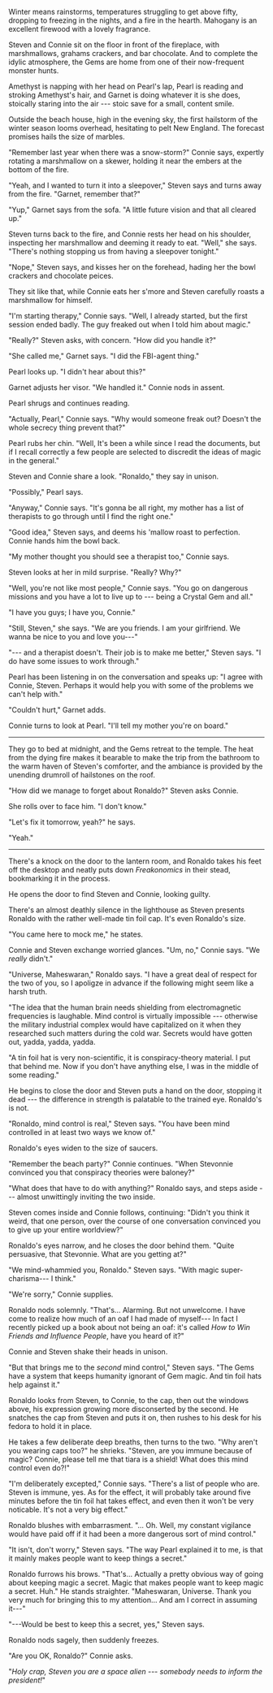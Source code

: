 Winter means rainstorms, temperatures struggling to
get above fifty, dropping to freezing in the nights, and
a fire in the hearth. Mahogany is an excellent firewood
with a lovely fragrance.

Steven and Connie sit on the floor in front of the fireplace,
with marshmallows, grahams crackers, and bar chocolate.
And to complete the idylic atmosphere, the Gems are home from one
of their now-frequent monster hunts.

Amethyst is napping with her head on Pearl's lap, Pearl is reading and stroking
Amethyst's hair, and Garnet is doing whatever it is she does, stoically staring into the air
--- stoic save for a small, content smile.

Outside the beach house, high in the evening sky, the first hailstorm of
the winter season looms overhead, hesitating to pelt New England. The forecast promises
hails the size of marbles.

"Remember last year when there was a snow-storm?" Connie says, expertly
rotating a marshmallow on a skewer, holding it near the embers at the
bottom of the fire.

"Yeah, and I wanted to turn it into a sleepover," Steven says and turns away
from the fire. "Garnet, remember that?"

"Yup," Garnet says from the sofa. "A little future vision and that all cleared up."

Steven turns back to the fire, and Connie rests her head on his shoulder, inspecting her marshmallow
and deeming it ready to eat. "Well," she says.
"There's nothing stopping us from having a sleepover tonight."

"Nope," Steven says, and kisses her on the forehead, hading her the bowl crackers and chocolate peices.

They sit like that, while Connie eats her s'more and Steven carefully roasts a
marshmallow for himself.

"I'm starting therapy," Connie says. "Well, I already started, but the first session
ended badly. The guy freaked out when I told him about magic."

"Really?" Steven asks, with concern. "How did you handle it?"

"She called me," Garnet says. "I did the FBI-agent thing."

Pearl looks up. "I didn't hear about this?"

Garnet adjusts her visor. "We handled it." Connie nods in assent.

Pearl shrugs and continues reading.

"Actually, Pearl," Connie says. "Why would someone freak out? Doesn't
the whole secrecy thing prevent that?"

Pearl rubs her chin. "Well, It's been a while since I read the documents,
but if I recall correctly a few people are selected to discredit the ideas
of magic in the general."

Steven and Connie share a look. "Ronaldo," they say in unison.

"Possibly," Pearl says.

"Anyway," Connie says. "It's gonna be all right, my mother has a list of therapists
to go through until I find the right one."

"Good idea," Steven says, and deems his 'mallow roast to perfection. Connie hands
him the bowl back.

"My mother thought you should see a therapist too," Connie says.

Steven looks at her in mild surprise. "Really? Why?"

"Well, you're not like most people," Connie says. "You go on dangerous missions and
you have a lot to live up to --- being a Crystal Gem and all."

"I have you guys; I have you, Connie."

"Still, Steven," she says. "We are you friends. I am your girlfriend. We wanna be nice to you and
love you---"

"--- and a therapist doesn't. Their job is to make me better," Steven says. "I do have
some issues to work through."

Pearl has been listening in on the conversation and speaks up: "I agree with Connie, Steven.
Perhaps it would help you with some of the problems we can't help with."

"Couldn't hurt," Garnet adds.

Connie turns to look at Pearl. "I'll tell my mother you're on board."

----

They go to bed at midnight, and the Gems retreat to the temple.
The heat from the dying fire makes it bearable to make the trip from
the bathroom to the warm haven of Steven's comforter, and the ambiance
is provided by the unending drumroll of hailstones on the roof.

"How did we manage to forget about Ronaldo?" Steven asks Connie.

She rolls over to face him. "I don't know."

"Let's fix it tomorrow, yeah?" he says.

"Yeah."

----

There's a knock on the door to the lantern room, and Ronaldo takes his feet off
the desktop and neatly puts down *Freakonomics* in their stead, bookmarking it in
the process.

He opens the door to find Steven and Connie, looking guilty.

There's an almost deathly silence in the lighthouse as Steven
presents Ronaldo with the rather well-made tin foil cap. It's even Ronaldo's size.

"You came here to mock me," he states.

Connie and Steven exchange worried glances. "Um, no," Connie says. "We *really* didn't."

"Universe, Maheswaran," Ronaldo says. "I have a great deal of respect for the two of you,
so I apoligze in advance if the following might seem like a harsh truth.

"The idea that the human brain needs shielding from electromagnetic frequencies is laughable.
Mind control is virtually impossible --- otherwise the military industrial complex would
have capitalized on it when they researched such matters during the cold war. Secrets
would have gotten out, yadda, yadda, yadda.

"A tin foil hat is very non-scientific, it is conspiracy-theory material. I put that behind me.
Now if you don't have anything else, I was in the middle of some reading."

He begins to close the door and Steven puts a hand on the door, stopping it dead --- the
difference in strength is palatable to the trained eye. Ronaldo's is not.

"Ronaldo, mind control is real," Steven says. "You have been mind controlled in
at least two ways we know of."

Ronaldo's eyes widen to the size of saucers.

"Remember the beach party?" Connie continues. "When Stevonnie convinced you that
conspiracy theories were baloney?"

"What does that have to do with anything?" Ronaldo says, and steps aside --- almost unwittingly
inviting the two inside.

Steven comes inside and Connie follows, continuing: "Didn't you think it weird, that
one person, over the course of one conversation convinced you to give up your
entire worldview?"

Ronaldo's eyes narrow, and he closes the door behind them. "Quite persuasive, that Stevonnie.
What are you getting at?"

"We mind-whammied you, Ronaldo." Steven says. "With magic super-charisma--- I think."

"We're sorry," Connie supplies.

Ronaldo nods solemnly. "That's... Alarming. But not unwelcome. I have come to realize how much of
an oaf I had made of myself--- In fact I recently picked up a book about not being an oaf: it's
called *How to Win Friends and Influence People*, have you heard of it?"

Connie and Steven shake their heads in unison.

"But that brings me to the *second* mind control," Steven says. "The Gems have a system that
keeps humanity ignorant of Gem magic. And tin foil hats help against it."

Ronaldo looks from Steven, to Connie, to the cap, then out the windows above, his expression
growing more disconserted by the second. He snatches the cap from Steven and puts it on, then
rushes to his desk for his fedora to hold it in place.

He takes a few deliberate deep breaths, then turns to the two. "Why aren't you wearing caps too?" he
shrieks. "Steven, are you immune because of magic? Connie, please tell me that tiara is a shield!
What does this mind control even do?!"

"I'm deliberately excepted," Connie says. "There's a list of people who are. Steven is immune, yes.
As for the effect, it will probably take around five minutes before the tin foil hat takes effect,
and even then it won't be very noticable. It's not a very big effect."

Ronaldo blushes with embarrasment. "... Oh. Well, my constant vigilance would have paid off
if it had been a more dangerous sort of mind control."

"It isn't, don't worry," Steven says. "The way Pearl explained it to me, is that it mainly
makes people want to keep things a secret."

Ronaldo furrows his brows. "That's... Actually a pretty obvious way of going about keeping
magic a secret. Magic that makes people want to keep magic a secret. Huh." He stands straighter.
"Maheswaran, Universe. Thank you very much for bringing this to my attention... And am I correct
in assuming it---"

"---Would be best to keep this a secret, yes," Steven says.

Ronaldo nods sagely, then suddenly freezes.

"Are you OK, Ronaldo?" Connie asks.

"*Holy crap, Steven you are a space alien --- somebody needs to inform the president!*"
